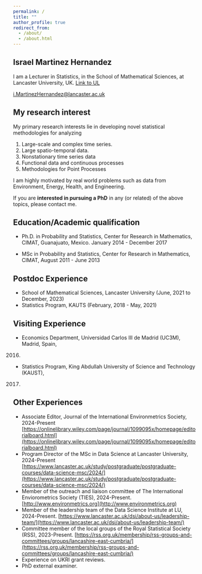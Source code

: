 ```yaml
---
permalink: /
title: ""
author_profile: true
redirect_from: 
  - /about/
  - /about.html
---
```

## Israel Martinez Hernandez 
I am a Lecturer in Statistics, in the School of Mathematical Sciences, 
at Lancaster University, UK. [Link to UL](https://www.lancaster.ac.uk/maths/people/israel-martinez-hernandez)

i.MartinezHernandez@lancaster.ac.uk

## My research interest
My primary research interests lie in developing novel statistical methodologies 
for analyzing 

1. Large-scale and complex time series.
1. Large spatio-temporal data. 
1. Nonstationary time series data
1. Functional data and continuous processes
1. Methodologies for Point Processes

I am highly motivated by real world problems such as data from Environment, 
Energy, Health, and Engineering.

If you are **interested in pursuing a PhD** in any (or related) of the above 
topics, please contact me.

## Education/Academic qualification

- Ph.D. in Probability and Statistics, Center for Research in Mathematics, CIMAT, 
Guanajuato, Mexico. January 2014 - December 2017

- MSc in Probability and Statistics, Center for Research in Mathematics, CIMAT,
August 2011 - June 2013

## Postdoc Experience

- School of Mathematical Sciences, Lancaster University (June, 2021 to December, 2023)
- Statistics Program, KAUTS (February, 2018 - May, 2021)

## Visiting Experience
- Economics Department, Universidad Carlos III de Madrid (UC3M), Madrid, Spain, 
2016.
- Statistics Program, King Abdullah University of Science and Technology (KAUST),
2017.

## Other Experiences

- Associate Editor, Journal of the International Environmetrics Society, 2024-Present
[https://onlinelibrary.wiley.com/page/journal/1099095x/homepage/editorialboard.html](https://onlinelibrary.wiley.com/page/journal/1099095x/homepage/editorialboard.html)
- Program Director of the MSc in Data Science at Lancaster University,
2024-Present 
[https://www.lancaster.ac.uk/study/postgraduate/postgraduate-courses/data-science-msc/2024/](https://www.lancaster.ac.uk/study/postgraduate/postgraduate-courses/data-science-msc/2024/)
- Member of the outreach and liaison committee of The International
Enviorometrics Society (TIES), 2024-Present.
[http://www.environmetrics.org](http://www.environmetrics.org)
- Member of the leadership team of the Data Science Institute at LU, 2024-Present.
[https://www.lancaster.ac.uk/dsi/about-us/leadership-team/](https://www.lancaster.ac.uk/dsi/about-us/leadership-team/)
- Committee member of the local groups of the Royal Statistical Society (RSS),
2023-Present.
[https://rss.org.uk/membership/rss-groups-and-committees/groups/lancashire-east-cumbria/](https://rss.org.uk/membership/rss-groups-and-committees/groups/lancashire-east-cumbria/)
- Experience on UKRI grant reviews.
- PhD external examiner.


